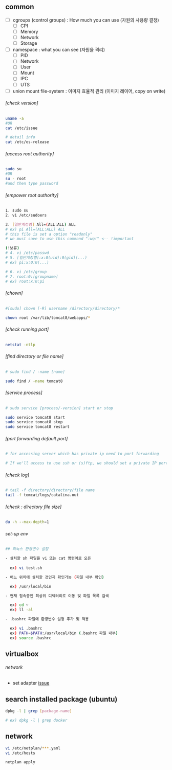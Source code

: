 ## common
- [ ] cgroups (control groups) : How much you can use (자원의 사용량 결정)
  - [ ] CPI
  - [ ] Memory
  - [ ] Network
  - [ ] Storage
- [ ] namespace : what you can see (자원을 격리)
  - [ ] PID
  - [ ] Network
  - [ ] User
  - [ ] Mount
  - [ ] IPC
  - [ ] UTS
- [ ] union mount file-system : 이미지 효율적 관리 (이미지 레이어, copy on write)

###### [check version]
```sh
uname -a
#OR
cat /etc/issue

# detail info
cat /etc/os-release
```
  
###### [access root authority]
```sh
sudo su
#OR
su - root
#and then type password
```
  
###### [empower root authority]
```sh
1. sudo su
2. vi /etc/sudoers

3. [일반계정명] All=(ALL:ALL) ALL
# ex) pi All=(ALL:ALL) ALL
# this file is set a option "readonly"
# we must save to use this command ":wq!" <-- !important

(!보류)
# 4. vi /etc/passwd
# 5. [일반계정명]:x:0(uid):0(gid)(...) 
# ex) pi:x:0:0(...)

# 6. vi /etc/group
# 7. root:0:[groupname]
# ex) root:x:0:pi
```
  
###### [chown]
```sh
#[sudo] chown [-R] username /directory/directory/*

chown root /var/lib/tomcat8/webapps/*
```
  
###### [check running port]
```sh
netstat -ntlp
```
  
###### [find directory or file name]
```sh
# sudo find / -name [name] 

sudo find / -name tomcat8
```
  
###### [service process]
```sh
# sudo service [process/-version] start or stop

sudo service tomcat8 start
sudo service tomcat8 stop
sudo service tomcat8 restart
```  
  
###### [port forwarding default port]
```sh
# for accessing server which has private ip need to port forwarding

# If we'll access to use ssh or (s)ftp, we should set a private IP port as 22
```
  
###### [check log]
```sh
# tail -f directory/directory/file name
tail -f tomcat/logs/catalina.out
```
###### [check : directory file size]
```sh
du -h --max-depth=1
```
###### set-up env
```sh
## 리눅스 환경변수 설정

- 설치할 sh 파일을 vi 또는 cat 명령어로 오픈
  
  ex) vi test.sh

- 어느 위치에 설치할 것인지 확인가능 (파일 내부 확인) 

  ex) /usr/local/bin

- 현재 접속중인 최상위 디렉터리로 이동 및 파일 목록 검색

  ex) cd ~
  ex) ll -al

- .bashrc 파일에 환경변수 설정 추가 및 적용

  ex) vi .bashrc
  ex) PATH=$PATH:/usr/local/bin (.bashrc 파일 내부)
  ex) source .bashrc
```

## virtualbox

###### network 

- set adapter
[issue](https://forums.virtualbox.org/viewtopic.php?t=88980)

## search installed package (ubuntu)
```sh
dpkg -l | grep [package-name]

# ex) dpkg -l | grep docker
```

## network
```sh
vi /etc/netplan/***.yaml
vi /etc/hosts

netplan apply
```
